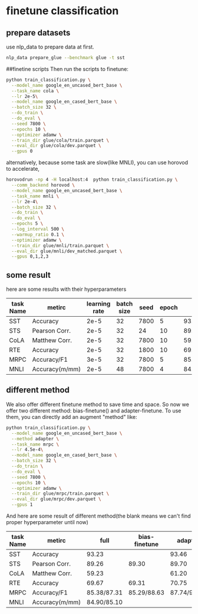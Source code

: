# finetune classification
## prepare datasets
use nlp_data to prepare data at first.
```bash
nlp_data prepare_glue --benchmark glue -t sst
```
##finetine scripts
Then run the scripts to finetune:
```bash
python train_classification.py \
  --model_name google_en_uncased_bert_base \
  --task_name cola \
  --lr 2e-5\
  --model_name google_en_cased_bert_base \
  --batch_size 32 \
  --do_train \
  --do_eval \
  --seed 7800 \
  --epochs 10 \
  --optimizer adamw \
  --train_dir glue/cola/train.parquet \
  --eval_dir glue/cola/dev.parquet \
  --gpus 0
```
alternatively, because some task are slow(like MNLI), you can use horovod to accelerate,
```bash
horovodrun -np 4 -H localhost:4  python train_classification.py \
  --comm_backend horovod \
  --model_name google_en_uncased_bert_base \
  --task_name mnli \
  --lr 2e-4\
  --batch_size 32 \
  --do_train \
  --do_eval \
  --epochs 5 \
  --log_interval 500 \
  --warmup_ratio 0.1 \
  --optimizer adamw \
  --train_dir glue/mnli/train.parquet \
  --eval_dir glue/mnli/dev_matched.parquet \
  --gpus 0,1,2,3
```

## some result
here are some results with their hyperparameters

| task Name    | metirc | learning rate  | batch size | seed | epoch | result | tensorboard dev |
|-----------|-------------|---------------|--------------|---------|-------|------|-----|
|    SST    | Accuracy |  2e-5       | 32    | 7800 |  5 |  93.23 | https://tensorboard.dev/experiment/eKVI0DC6SEWBbHzS8ZphNg/|
|    STS    |  Pearson Corr. | 2e-5       | 32    | 24 |  10 |  89.26 |  https://tensorboard.dev/experiment/kPOnlNeiQ4W5EmFlkqjC6A/|
|    CoLA    | Matthew Corr.  | 2e-5       | 32    | 7800 |  10 |  59.23 |  https://tensorboard.dev/experiment/33euRGh9SrW3p15JWgILnw/ |
|    RTE    |  Accuracy | 2e-5       | 32    | 1800 |  10 |  69.67 |  https://tensorboard.dev/experiment/XjTxr5anRrC1LMukLJJQ3g/|
|    MRPC    | Accuracy/F1  | 3e-5       | 32    | 7800 |  5 |  85.38/87.31 |  https://tensorboard.dev/experiment/jEJFq2XXQ8SvCxt6eKIjwg/ |
|    MNLI    |  Accuracy(m/mm) | 2e-5       | 48    | 7800 |  4 |  84.90/85.10 |  https://tensorboard.dev/experiment/CZQlOBedRQeTZwn5o5fbKQ/ |


## different method
We also offer different finetune method to save time and space. So now we offer two different method:
bias-finetune() and adapter-finetune. To use them, you can directly add an augment "method" like:
```bash
python train_classification.py \
  --model_name google_en_uncased_bert_base \
  --method adapter \
  --task_name mrpc \
  --lr 4.5e-4\
  --model_name google_en_cased_bert_base \
  --batch_size 32 \
  --do_train \
  --do_eval \
  --seed 7800 \
  --epochs 10 \
  --optimizer adamw \
  --train_dir glue/mrpc/train.parquet \
  --eval_dir glue/mrpc/dev.parquet \
  --gpus 1
```
And here are some result of different method(the blank means we can't find proper hyperparameter until now)

| task Name    | metirc | full | bias-finetune | adapter |
|-----------|-------------|-------------|-------------|-------------|
|    SST    | Accuracy |  93.23 |  | 93.46 |
|    STS    |  Pearson Corr. | 89.26 | 89.30 | 89.70 |
|    CoLA    | Matthew Corr.  | 59.23 |  | 61.20 |
|    RTE    |  Accuracy | 69.67 | 69.31 | 70.75 |
|    MRPC    | Accuracy/F1  | 85.38/87.31 | 85.29/88.63 | 87.74/91.39|
|    MNLI    |  Accuracy(m/mm) |  84.90/85.10 |